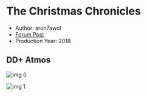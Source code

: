 # The Christmas Chronicles

* Author: aron7awol
* [Forum Post](https://www.avsforum.com/threads/bass-eq-for-filtered-movies.2995212/post-57332572)
* Production Year: 2018

## DD+ Atmos

![img 0](https://i.imgur.com/a8quluN.jpg)

![img 1](https://i.imgur.com/uXG4lT0.jpg)

